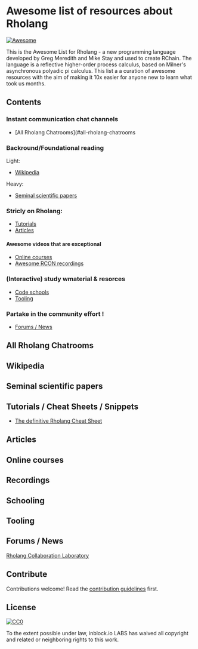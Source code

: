 # Awesome list of resources about Rholang 
[![Awesome](https://awesome.re/badge.svg)](https://awesome.re)

This is the Awesome List for Rholang - a new programming language developed by Greg Meredith and Mike Stay and used to create RChain. The language is a reflective higher-order process calculus, based on Milner's asynchronous polyadic pi calculus. This list a a curation of awesome resources with the aim of making it 10x easier for anyone new to learn what took us months.

## Contents

### Instant communication chat channels
* [All Rholang Chatrooms](#all-rholang-chatrooms
### Backround/Foundational reading
Light:
* [Wikipedia](#wikipedia)

Heavy:
* [Seminal scientific papers](#seminal-scientific-papers)
### Stricly on Rholang: 
* [Tutorials](#tutorials)
* [Articles](#articles)
#### Awesome videos that are exceptional
* [Online courses](#online-courses)
* [Awesome RCON recordings](#recordings)
### (Interactive) study wmaterial & resorces
* [Code schools](#schooling)
* [Tooling](#tooling)
### Partake in the community effort !
* [Forums / News](#forums--news)

## All Rholang Chatrooms

## Wikipedia

## Seminal scientific papers

## Tutorials / Cheat Sheets / Snippets
* [The definitive Rholang Cheat Sheet](https://github.com/JoshOrndorff/LearnRholangByExample/tree/master/cheatSheet)

## Articles

## Online courses

## Recordings

## Schooling

## Tooling

## Forums / News

[Rholang Collaboration Laboratory](https://docs.google.com/document/d/1YnXr8zx-0Wv8mSule1GXTvs1BVayEs0wKjovC-9EMOQ/edit?usp=sharing)

## Contribute

Contributions welcome! Read the [contribution guidelines](CONTRIBUTING.md) first.

## License

[![CC0](http://mirrors.creativecommons.org/presskit/buttons/88x31/svg/cc-zero.svg)](https://creativecommons.org/publicdomain/zero/1.0/)

To the extent possible under law, inblock.io LABS has waived all copyright and related or neighboring rights to this work.
